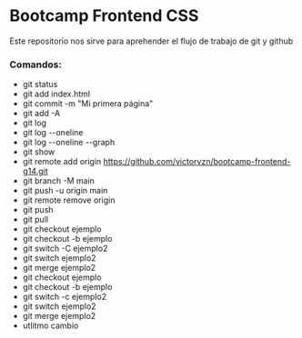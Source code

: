 # Bootcamp Frontend CSS

Este repositorio nos sirve para aprehender el flujo de trabajo de git y github 
### Comandos:

* git status
* git add index.html
* git commit -m "Mi primera página"
* git add -A
* git log
* git log --oneline
* git log --oneline --graph
* git show
* git remote add origin https://github.com/victorvzn/bootcamp-frontend-g14.git
* git branch -M main
* git push -u origin main
* git remote remove origin
* git push
* git pull
* git checkout ejemplo
* git checkout -b ejemplo
* git switch -C ejemplo2
* git switch ejemplo2
* git merge ejemplo2
* git checkout ejemplo
* git checkout -b ejemplo
* git switch -c ejemplo2
* git switch ejemplo2
* git merge ejemplo2
* utlitmo cambio